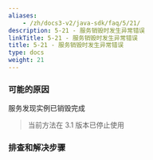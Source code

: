 ```yaml
---
aliases:
    - /zh/docs3-v2/java-sdk/faq/5/21/
description: 5-21 - 服务销毁时发生异常错误
linkTitle: 5-21 - 服务销毁时发生异常错误
title: 5-21 - 服务销毁时发生异常错误
type: docs
weight: 21
---
```




### 可能的原因

服务发现实例已销毁完成

> 当前方法在 3.1 版本已停止使用

### 排查和解决步骤